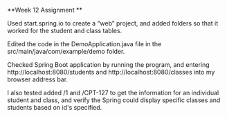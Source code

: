 **Week 12 Assignment 
**

Used start.spring.io to create a “web” project, and added folders so that it worked for the student and class tables. 

Edited the code in the DemoApplication.java file in the src/main/java/com/example/demo folder.

Checked Spring Boot application by running the program, and entering http://localhost:8080/students and http://localhost:8080/classes into my browser address bar. 

I also tested added /1 and /CPT-127 to get the information for an individual student and class, and verify the Spring could display specific classes and students based on id's specified.
